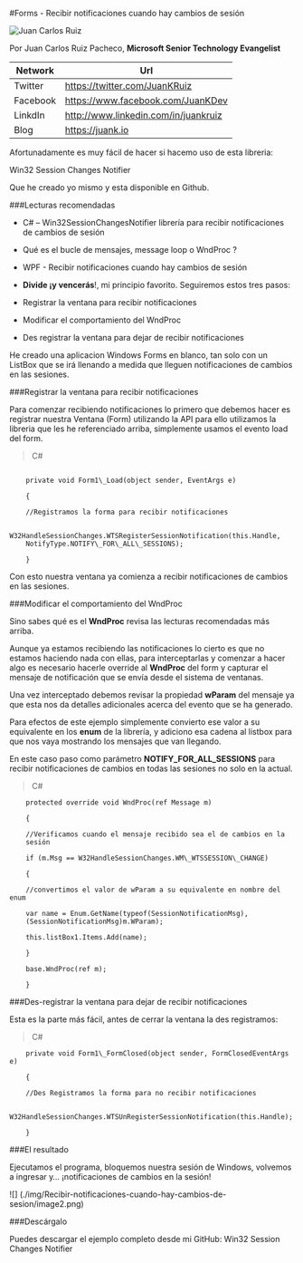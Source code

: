 <properties
	pageTitle="Forms - Recibir notificaciones cuando hay cambios de sesión"
	description="Forms - Recibir notificaciones cuando hay cambios de sesión"
	services="win-dev"
	documentationCenter=""
	authors="andygonusa"
	manager=""
	editor="andygonusa"/>

<tags
	ms.service="win-dev"
	ms.workload="identity"
	ms.tgt_pltfrm="na"
	ms.devlang="na"
	ms.topic="how-to-article"
	ms.date="05/16/2016"
	ms.author="andygonusa"/>


#Forms - Recibir notificaciones cuando hay cambios de sesión

![Juan Carlos Ruiz ](http://gravatar.com/avatar/2c36e6ebd9b4d33c3e9a0362607b3e57?s=150)
<!-- -->

Por Juan Carlos Ruiz Pacheco, **Microsoft Senior Technology Evangelist**

  Network   | Url
  ----------|----------------------------------------
  Twitter   | https://twitter.com/JuanKRuiz
  Facebook  | https://www.facebook.com/JuanKDev
  LinkdIn   | http://www.linkedin.com/in/juankruiz
  Blog      | https://juank.io

Afortunadamente es muy fácil de hacer si hacemo uso de esta libreria:

Win32 Session Changes Notifier

Que he creado yo mismo y esta disponible en Github.

###Lecturas recomendadas


- C\# – Win32SessionChangesNotifier librería para recibir notificaciones
de cambios de sesión

- Qué es el bucle de mensajes, message loop o WndProc ?

- WPF - Recibir notificaciones cuando hay cambios de sesión

- **Divide ¡y vencerás**!, mi principio favorito. Seguiremos estos tres
pasos:

- Registrar la ventana para recibir notificaciones

- Modificar el comportamiento del WndProc

- Des registrar la ventana para dejar de recibir notificaciones

He creado una aplicacion Windows Forms en blanco, tan solo con un
ListBox que se irá llenando a medida que lleguen notificaciones de
cambios en las sesiones.

###Registrar la ventana para recibir notificaciones


Para comenzar recibiendo notificaciones lo primero que debemos hacer es
registrar nuestra Ventana (Form) utilizando la API para ello utilizamos
la libreria que les he referenciado arriba, simplemente usamos el evento
load del form.

>C\#

```

    private void Form1\_Load(object sender, EventArgs e)

    {

    //Registramos la forma para recibir notificaciones

    W32HandleSessionChanges.WTSRegisterSessionNotification(this.Handle,
    NotifyType.NOTIFY\_FOR\_ALL\_SESSIONS);

    }
```

Con esto nuestra ventana ya comienza a recibir notificaciones de cambios
en las sesiones.

###Modificar el comportamiento del WndProc


Sino sabes qué es el **WndProc** revisa las lecturas recomendadas más
arriba.

Aunque ya estamos recibiendo las notificaciones lo cierto es que no
estamos haciendo nada con ellas, para interceptarlas y comenzar a hacer
algo es necesario hacerle override al **WndProc** del form y capturar el
mensaje de notificación que se envía desde el sistema de ventanas.

Una vez interceptado debemos revisar la propiedad **wParam** del mensaje
ya que esta nos da detalles adicionales acerca del evento que se ha
generado.

Para efectos de este ejemplo simplemente convierto ese valor a su
equivalente en los **enum** de la librería, y adiciono esa cadena al
listbox para que nos vaya mostrando los mensajes que van llegando.

En este caso paso como parámetro **NOTIFY\_FOR\_ALL\_SESSIONS** para
recibir notificaciones de cambios en todas las sesiones no solo en la
actual.

>C\#


```
    protected override void WndProc(ref Message m)

    {

    //Verificamos cuando el mensaje recibido sea el de cambios en la
    sesión

    if (m.Msg == W32HandleSessionChanges.WM\_WTSSESSION\_CHANGE)

    {

    //convertimos el valor de wParam a su equivalente en nombre del enum

    var name = Enum.GetName(typeof(SessionNotificationMsg),
    (SessionNotificationMsg)m.WParam);

    this.listBox1.Items.Add(name);

    }

    base.WndProc(ref m);

    }
```

###Des-registrar la ventana para dejar de recibir notificaciones

Esta es la parte más fácil, antes de cerrar la ventana la des
registramos:

>C\#


```
    private void Form1\_FormClosed(object sender, FormClosedEventArgs e)

    {

    //Des Registramos la forma para no recibir notificaciones

    W32HandleSessionChanges.WTSUnRegisterSessionNotification(this.Handle);

    }
```

###El resultado


Ejecutamos el programa, bloquemos nuestra sesión de Windows, volvemos a
ingresar y… ¡notificaciones de cambios en la sesión!

![] (./img/Recibir-notificaciones-cuando-hay-cambios-de-sesion/image2.png)

###Descárgalo


Puedes descargar el ejemplo completo desde mi GitHub: Win32 Session
Changes Notifier
